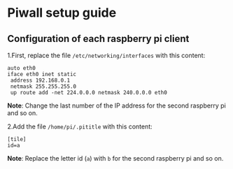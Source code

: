 # Piwall setup guide

## Configuration of each raspberry pi client
1.First, replace the file `/etc/networking/interfaces` with this content:
```
auto eth0
iface eth0 inet static
 address 192.168.0.1
 netmask 255.255.255.0
 up route add -net 224.0.0.0 netmask 240.0.0.0 eth0
 ```
 **Note**: Change the last number of the IP address for the second raspberry pi and so on.

2.Add the file `/home/pi/.pititle` with this content:
 ```
[tile]
id=a
```
**Note**: Replace the letter id (`a`) with `b` for the second raspberry pi and so on.
